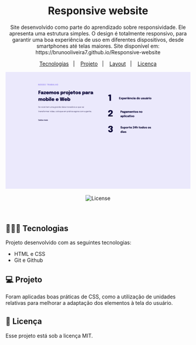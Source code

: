 <h1 align="center"> Responsive website </h1>

<p align="center">
Site  desenvolvido como parte do aprendizado sobre responsividade. Ele apresenta uma estrutura simples. O design é totalmente responsivo, para garantir uma boa experiência de uso em diferentes dispositivos, desde smartphones até telas maiores. Site disponível em: https://brunooliveira7.github.io/Responsive-website
</p>

<p align="center">
  <a href="#-tecnologias">Tecnologias</a>&nbsp;&nbsp;&nbsp;|&nbsp;&nbsp;&nbsp;
  <a href="#-projeto">Projeto</a>&nbsp;&nbsp;&nbsp;|&nbsp;&nbsp;&nbsp;
  <a href="#-layout">Layout</a>&nbsp;&nbsp;&nbsp;|&nbsp;&nbsp;&nbsp;
  <a href="#memo-licença">Licença</a>
</p>

<p align="center">
  <img alt="License" src="https://github.com/brunooliveira7/Responsive-website/blob/main/assets/Layout%201.png">
</p>

<p align="center">
  <img alt="License" src="">
</p>

<br>

## 🧑🏻‍💻 Tecnologias

Projeto desenvolvido com as seguintes tecnologias:

- HTML e CSS
- Git e Github

## 💻 Projeto

Foram aplicadas boas práticas de CSS, como a utilização de unidades relativas para melhorar a adaptação dos elementos à tela do usuário.

## :memo: Licença

Esse projeto está sob a licença MIT.
